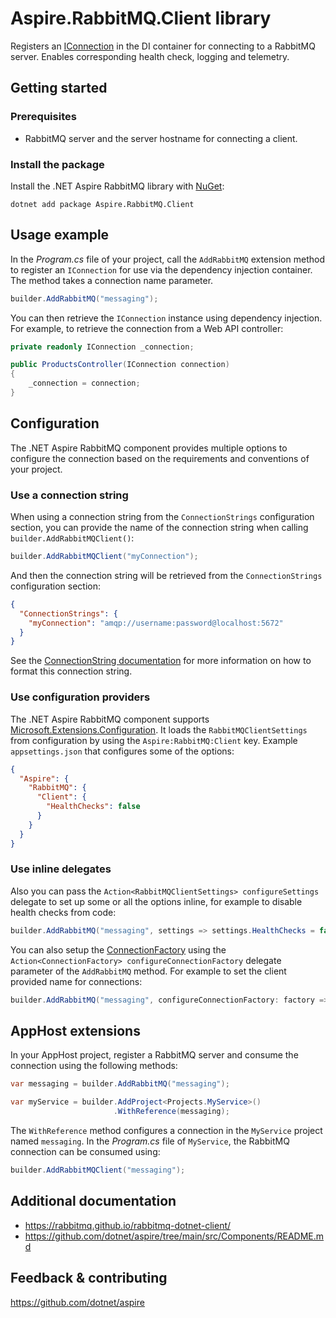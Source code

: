 # Aspire.RabbitMQ.Client library

Registers an [IConnection](https://rabbitmq.github.io/rabbitmq-dotnet-client/api/RabbitMQ.Client.IConnection.html) in the DI container for connecting to a RabbitMQ server. Enables corresponding health check, logging and telemetry.

## Getting started

### Prerequisites

- RabbitMQ server and the server hostname for connecting a client.

### Install the package

Install the .NET Aspire RabbitMQ library with [NuGet](https://www.nuget.org):

```dotnetcli
dotnet add package Aspire.RabbitMQ.Client
```

## Usage example

In the _Program.cs_ file of your project, call the `AddRabbitMQ` extension method to register an `IConnection` for use via the dependency injection container. The method takes a connection name parameter.

```csharp
builder.AddRabbitMQ("messaging");
```

You can then retrieve the `IConnection` instance using dependency injection. For example, to retrieve the connection from a Web API controller:

```csharp
private readonly IConnection _connection;

public ProductsController(IConnection connection)
{
    _connection = connection;
}
```

## Configuration

The .NET Aspire RabbitMQ component provides multiple options to configure the connection based on the requirements and conventions of your project.

### Use a connection string

When using a connection string from the `ConnectionStrings` configuration section, you can provide the name of the connection string when calling `builder.AddRabbitMQClient()`:

```csharp
builder.AddRabbitMQClient("myConnection");
```

And then the connection string will be retrieved from the `ConnectionStrings` configuration section:

```json
{
  "ConnectionStrings": {
    "myConnection": "amqp://username:password@localhost:5672"
  }
}
```

See the [ConnectionString documentation](https://www.rabbitmq.com/uri-spec.html) for more information on how to format this connection string.

### Use configuration providers

The .NET Aspire RabbitMQ component supports [Microsoft.Extensions.Configuration](https://learn.microsoft.com/dotnet/api/microsoft.extensions.configuration). It loads the `RabbitMQClientSettings` from configuration by using the `Aspire:RabbitMQ:Client` key. Example `appsettings.json` that configures some of the options:

```json
{
  "Aspire": {
    "RabbitMQ": {
      "Client": {
        "HealthChecks": false
      }
    }
  }
}
```

### Use inline delegates

Also you can pass the `Action<RabbitMQClientSettings> configureSettings` delegate to set up some or all the options inline, for example to disable health checks from code:

```csharp
builder.AddRabbitMQ("messaging", settings => settings.HealthChecks = false);
```

You can also setup the [ConnectionFactory](https://rabbitmq.github.io/rabbitmq-dotnet-client/api/RabbitMQ.Client.ConnectionFactory.html) using the `Action<ConnectionFactory> configureConnectionFactory` delegate parameter of the `AddRabbitMQ` method. For example to set the client provided name for connections:

```csharp
builder.AddRabbitMQ("messaging", configureConnectionFactory: factory => factory.ClientProvidedName = "MyApp");
```

## AppHost extensions

In your AppHost project, register a RabbitMQ server and consume the connection using the following methods:

```csharp
var messaging = builder.AddRabbitMQ("messaging");

var myService = builder.AddProject<Projects.MyService>()
                       .WithReference(messaging);
```

The `WithReference` method configures a connection in the `MyService` project named `messaging`. In the _Program.cs_ file of `MyService`, the RabbitMQ connection can be consumed using:

```csharp
builder.AddRabbitMQClient("messaging");
```

## Additional documentation

* https://rabbitmq.github.io/rabbitmq-dotnet-client/
* https://github.com/dotnet/aspire/tree/main/src/Components/README.md

## Feedback & contributing

https://github.com/dotnet/aspire
